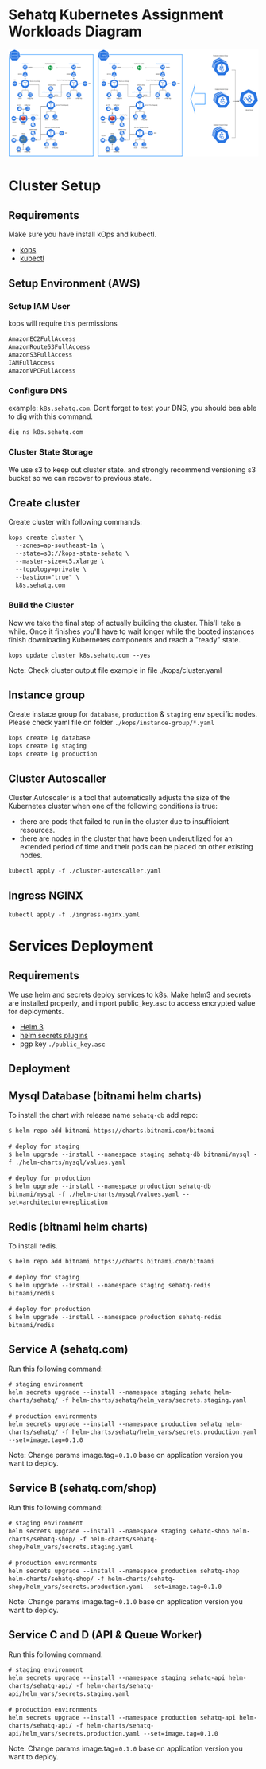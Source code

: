 # Sehatq Kubernetes Assignment Workloads Diagram
![Sehatq Kubernetes Assignment Workloads](diagram.png)

# Cluster Setup
## Requirements
Make sure you have install kOps and kubectl.
* [kops](https://kops.sigs.k8s.io/install/)
* [kubectl](https://kubernetes.io/docs/tasks/tools/install-kubectl/)

## Setup Environment (AWS)
### Setup IAM User
kops will require this permissions
```
AmazonEC2FullAccess
AmazonRoute53FullAccess
AmazonS3FullAccess
IAMFullAccess
AmazonVPCFullAccess
```
### Configure DNS
example: `k8s.sehatq.com`. Dont forget to test your DNS, you should bea able to dig with this command.
```
dig ns k8s.sehatq.com
```
### Cluster State Storage
We use s3 to keep out cluster state. and strongly recommend versioning s3 bucket so we can recover to previous state.

## Create cluster
Create cluster with following commands:
```
kops create cluster \
  --zones=ap-southeast-1a \
  --state=s3://kops-state-sehatq \
  --master-size=c5.xlarge \
  --topology=private \
  --bastion="true" \
  k8s.sehatq.com
```
### Build the Cluster
Now we take the final step of actually building the cluster. This'll take a while. Once it finishes you'll have to wait longer while the booted instances finish downloading Kubernetes components and reach a "ready" state.
```
kops update cluster k8s.sehatq.com --yes
```
Note: Check cluster output file example in file ./kops/cluster.yaml

## Instance group
Create instace group for `database`, `production` & `staging` env specific nodes. Please check yaml file on folder `./kops/instance-group/*.yaml`
```
kops create ig database
kops create ig staging
kops create ig production
```

## Cluster Autoscaller
Cluster Autoscaler is a tool that automatically adjusts the size of the Kubernetes cluster when one of the following conditions is true:
* there are pods that failed to run in the cluster due to insufficient resources.
* there are nodes in the cluster that have been underutilized for an extended period of time and their pods can be placed on other existing nodes.
```
kubectl apply -f ./cluster-autoscaller.yaml
```

## Ingress NGINX
```
kubectl apply -f ./ingress-nginx.yaml
```

# Services Deployment
## Requirements
We use helm and secrets deploy services to k8s. Make helm3 and secrets are installed properly, and import public_key.asc to access encrypted value for deployments.
* [Helm 3](https://helm.sh/docs/intro/install/)
* [helm secrets plugins](https://github.com/jkroepke/helm-secrets)
* pgp key `./public_key.asc`

## Deployment
## Mysql Database (bitnami helm charts)
To install the chart with release name `sehatq-db` add repo:
```
$ helm repo add bitnami https://charts.bitnami.com/bitnami

# deploy for staging
$ helm upgrade --install --namespace staging sehatq-db bitnami/mysql -f ./helm-charts/mysql/values.yaml

# deploy for production
$ helm upgrade --install --namespace production sehatq-db bitnami/mysql -f ./helm-charts/mysql/values.yaml --set=architecture=replication
```

## Redis (bitnami helm charts)
To install redis.
```
$ helm repo add bitnami https://charts.bitnami.com/bitnami

# deploy for staging
$ helm upgrade --install --namespace staging sehatq-redis bitnami/redis

# deploy for production
$ helm upgrade --install --namespace production sehatq-redis bitnami/redis
```

## Service A (sehatq.com)
Run this following command:
```
# staging environment
helm secrets upgrade --install --namespace staging sehatq helm-charts/sehatq/ -f helm-charts/sehatq/helm_vars/secrets.staging.yaml

# production environments
helm secrets upgrade --install --namespace production sehatq helm-charts/sehatq/ -f helm-charts/sehatq/helm_vars/secrets.production.yaml --set=image.tag=0.1.0
```
Note: Change params image.tag=`0.1.0` base on application version you want to deploy.

## Service B (sehatq.com/shop)
Run this following command:
```
# staging environment
helm secrets upgrade --install --namespace staging sehatq-shop helm-charts/sehatq-shop/ -f helm-charts/sehatq-shop/helm_vars/secrets.staging.yaml

# production environments
helm secrets upgrade --install --namespace production sehatq-shop helm-charts/sehatq-shop/ -f helm-charts/sehatq-shop/helm_vars/secrets.production.yaml --set=image.tag=0.1.0
```
Note: Change params image.tag=`0.1.0` base on application version you want to deploy.

## Service C and D (API & Queue Worker)
Run this following command:
```
# staging environment
helm secrets upgrade --install --namespace staging sehatq-api helm-charts/sehatq-api/ -f helm-charts/sehatq-api/helm_vars/secrets.staging.yaml

# production environments
helm secrets upgrade --install --namespace production sehatq-api helm-charts/sehatq-api/ -f helm-charts/sehatq-api/helm_vars/secrets.production.yaml --set=image.tag=0.1.0
```
Note: Change params image.tag=`0.1.0` base on application version you want to deploy.
